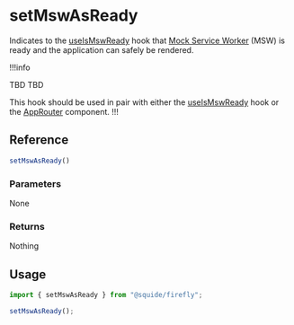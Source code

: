 # setMswAsReady

Indicates to the [useIsMswReady](./useIsMswReady.md) hook that [Mock Service Worker](https://mswjs.io/) (MSW) is ready and the application can safely be rendered.

!!!info

TBD TBD

This hook should be used in pair with either the [useIsMswReady](useIsMswReady.md) hook or the [AppRouter](../routing/appRouter.md) component.
!!!

## Reference

```ts
setMswAsReady()
```

### Parameters

None

### Returns

Nothing

## Usage

```ts
import { setMswAsReady } from "@squide/firefly";

setMswAsReady();
```
